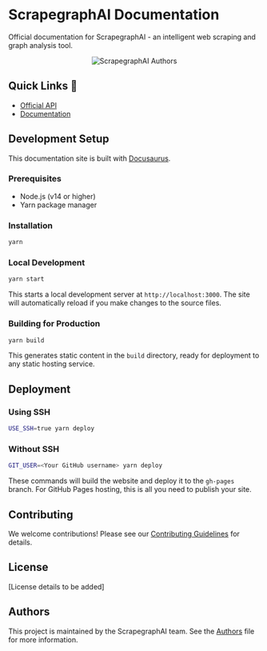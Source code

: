 # ScrapegraphAI Documentation

Official documentation for ScrapegraphAI - an intelligent web scraping and graph analysis tool.

<p align="center">
  <img src="img/logo_authors.png" alt="ScrapegraphAI Authors">
</p>

## Quick Links 🔗

- [Official API](https://scrapegraphai.com)
- [Documentation](https://docs.scrapegraphai.com)

## Development Setup

This documentation site is built with [Docusaurus](https://docusaurus.io/).

### Prerequisites

- Node.js (v14 or higher)
- Yarn package manager

### Installation

```bash
yarn
```

### Local Development

```bash
yarn start
```

This starts a local development server at `http://localhost:3000`. The site will automatically reload if you make changes to the source files.

### Building for Production

```bash
yarn build
```

This generates static content in the `build` directory, ready for deployment to any static hosting service.

## Deployment

### Using SSH

```bash
USE_SSH=true yarn deploy
```

### Without SSH

```bash
GIT_USER=<Your GitHub username> yarn deploy
```

These commands will build the website and deploy it to the `gh-pages` branch. For GitHub Pages hosting, this is all you need to publish your site.

## Contributing

We welcome contributions! Please see our [Contributing Guidelines](CONTRIBUTING.md) for details.

## License

[License details to be added]

## Authors

This project is maintained by the ScrapegraphAI team. See the [Authors](AUTHORS.md) file for more information.
